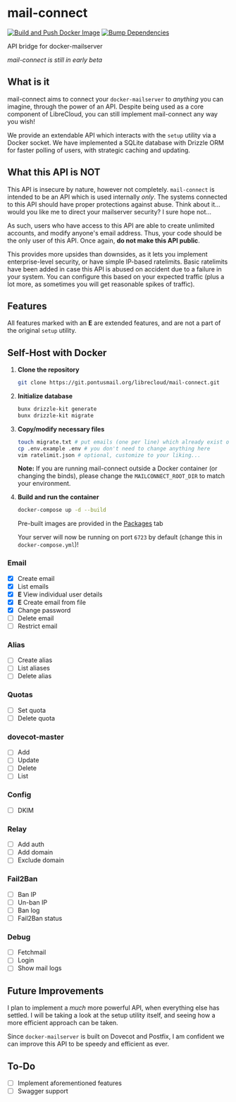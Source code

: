 # mail-connect

[![Build and Push Docker Image](https://github.com/ihatenodejs/mail-connect/actions/workflows/docker.yml/badge.svg)](https://github.com/ihatenodejs/mail-connect/actions/workflows/docker.yml)
[![Bump Dependencies](https://github.com/ihatenodejs/mail-connect/actions/workflows/bump.yml/badge.svg)](https://github.com/ihatenodejs/mail-connect/actions/workflows/bump.yml)

API bridge for docker-mailserver

*mail-connect is still in early beta*

## What is it

mail-connect aims to connect your `docker-mailserver` to *anything* you can imagine, through the power of an API. Despite being used as a core component of LibreCloud, you can still implement mail-connect any way you wish!

We provide an extendable API which interacts with the `setup` utility via a Docker socket. We have implemented a SQLite database with Drizzle ORM for faster polling of users, with strategic caching and updating.

## What this API is NOT

This API is insecure by nature, however not completely. `mail-connect` is intended to be an API which is used internally _only_. The systems connected to this API should have proper protections against abuse. Think about it... would you like me to direct your mailserver security? I sure hope not...

As such, users who have access to this API are able to create unlimited accounts, and modify anyone's email address. Thus, your code should be the only user of this API. Once again, **do not make this API public**.

This provides more upsides than downsides, as it lets you implement enterprise-level security, or have simple IP-based ratelimits. Basic ratelimits have been added in case this API is abused on accident due to a failure in your system. You can configure this based on your expected traffic (plus a lot more, as sometimes you will get reasonable spikes of traffic).

## Features

All features marked with an **E** are extended features, and are not a part of the original `setup` utility.

## Self-Host with Docker

1. **Clone the repository**

   ```bash
   git clone https://git.pontusmail.org/librecloud/mail-connect.git
   ```

2. **Initialize database**

   ```bash
   bunx drizzle-kit generate
   bunx drizzle-kit migrate
   ```

3. **Copy/modify necessary files**

   ```bash
   touch migrate.txt # put emails (one per line) which already exist on the server which users can claim
   cp .env.example .env # you don't need to change anything here
   vim ratelimit.json # optional, customize to your liking...
   ```
   
   **Note:** If you are running mail-connect outside a Docker container (or changing the binds), please change the `MAILCONNECT_ROOT_DIR` to match your environment.

4. **Build and run the container**

   ```bash
   docker-compose up -d --build
   ```

   Pre-built images are provided in the [Packages](https://git.pontusmail.org/librecloud/mail-connect/packages) tab

   Your server will now be running on port `6723` by default (change this in `docker-compose.yml`)!

### Email

- [X] Create email
- [X] List emails
- [X] **E** View individual user details
- [X] **E** Create email from file
- [X] Change password
- [ ] Delete email
- [ ] Restrict email

### Alias

- [ ] Create alias
- [ ] List aliases
- [ ] Delete alias

### Quotas

- [ ] Set quota
- [ ] Delete quota

### dovecot-master

- [ ] Add
- [ ] Update
- [ ] Delete
- [ ] List

### Config

- [ ] DKIM

### Relay

- [ ] Add auth
- [ ] Add domain
- [ ] Exclude domain

### Fail2Ban

- [ ] Ban IP
- [ ] Un-ban IP
- [ ] Ban log
- [ ] Fail2Ban status

### Debug

- [ ] Fetchmail
- [ ] Login
- [ ] Show mail logs

## Future Improvements

I plan to implement a *much* more powerful API, when everything else has settled. I will be taking a look at the setup utility itself, and seeing how a more efficient approach can be taken.

Since `docker-mailserver` is built on Dovecot and Postfix, I am confident we can improve this API to be speedy and efficient as ever.

## To-Do

- [ ] Implement aforementioned features
- [ ] Swagger support
